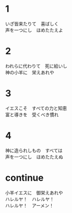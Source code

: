 # 1  
いざ皆来たりて　喜ばしく  
声を一つにし　ほめたたえよ  

# 2  
われらに代わりて　死に給いし  
神の小羊に　栄えあれや  

# 3  
イエスこそ　すべての力と知恵  
富と導きを　受くべき慣れ  

# 4  
神に造られしもの　すべては  
声を一つにし　ほめたたえぬ  

# continue  
小羊イエスに　御栄えあれや  
ハレルヤ！　ハレルヤ！  
ハレルヤ！　アーメン！  
